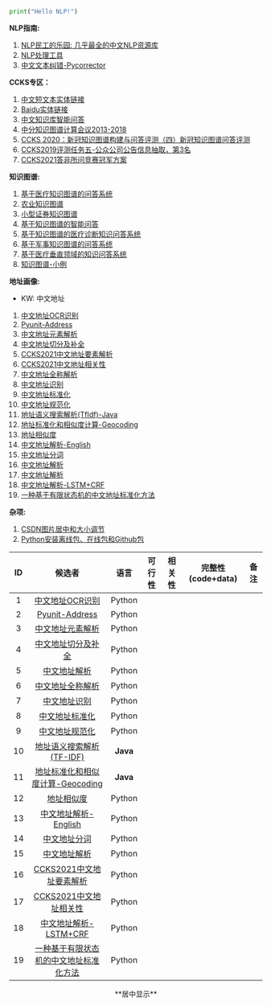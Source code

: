 ```python
print("Hello NLP!")
```

**NLP指南:**

1. [NLP民工的乐园: 几乎最全的中文NLP资源库](https://github.com/fighting41love/funNLP)
2. [NLP处理工具](https://github.com/ownthink/Jiagu)
3. [中文文本纠错-Pycorrector](https://github.com/shibing624/pycorrector)


**CCKS专区：**

1. [中文短文本实体链接](https://github.com/AlexYangLi/ccks2019_el)
2. [Baidu实体链接](https://github.com/panchunguang/ccks_baidu_entity_link)
3. [中文知识库智能问答](https://github.com/duterscmy/ccks2019-ckbqa-4th-codes)
4. [中分知识图谱计算会议2013-2018](https://github.com/liuhuanyong/KnowledgeGraphSlides)
5. [CCKS 2020：新冠知识图谱构建与问答评测（四）新冠知识图谱问答评测](https://github.com/WangShengguang/ccks-2020)
6. [CCKS2019评测任务五-公众公司公告信息抽取，第3名](https://github.com/houking-can/CCKS2019-Task5)
7. [CCKS2021答非所问竞赛冠军方案](https://github.com/WENGSYX/CCKS2021-Scheme-Sharing)


**知识图谱:**

1. [基于医疗知识图谱的问答系统](https://github.com/liuhuanyong/QASystemOnMedicalKG)
2. [农业知识图谱](https://github.com/qq547276542/Agriculture_KnowledgeGraph)
3. [小型证券知识图谱](https://github.com/lemonhu/stock-knowledge-graph)
4. [基于知识图谱的智能问答](https://github.com/WenRichard/KBQA-BERT)
5. [基于知识图谱的医疗诊断知识问答系统](https://github.com/wangle1218/KBQA-for-Diagnosis)
6. [基于军事知识图谱的问答系统](https://github.com/liuhuanyong/QAonMilitaryKG)
7. [基于医疗垂直领域的知识问答系统](https://github.com/baiyang2464/chatbot-base-on-Knowledge-Graph)
8. [知识图谱-小例](https://github.com/Skyellbin/neo4j-python-pandas-py2neo-v3)


**地址画像:**

- KW: 中文地址
1. [中文地址OCR识别](https://github.com/Walleclipse/ChineseAddress_OCR)
2. [Pyunit-Address](https://github.com/PyUnit/pyunit-address)
3. [中文地址元素解析](https://github.com/yihenglu/chinese-address-segment)
4. [中文地址切分及补全](https://github.com/tidalmelon/addrseg)
5. [CCKS2021中文地址要素解析](https://github.com/xueyouluo/ccks2021-track2-code)
6. [CCKS2021中文地址相关性](https://github.com/wodejiafeiyu/ccks2021-track3-top1)
7. [中文地址全称解析](https://github.com/orgatAI/address-parser)
8. [中文地址识别](https://github.com/gump1368/address-recognition)
9. [中文地址标准化](https://github.com/zzd1990421/AddressFormat)
10. [中文地址规范化](https://github.com/wangyulu1993/ranqi_word_split)
11. [地址语义搜索解析(TfIdf)-Java](https://github.com/liuzhibin-cn/address-semantic-search)
12. [地址标准化和相似度计算-Geocoding](https://github.com/IceMimosa/geocoding)
13. [地址相似度](https://github.com/Janly238/address_similirity)
14. [中文地址解析-English](https://github.com/leodotnet/neural-chinese-address-parsing)
15. [中文地址分词](https://github.com/SuperMap/address-matching)
16. [中文地址解析](https://github.com/CivicKnowledge/address_parser)
17. [中文地址解析](https://github.com/BlackCatXJ/ch_address_parsing)
18. [中文地址解析-LSTM+CRF](https://github.com/frankhjh/Address_Element_Parsing)
19. [一种基于有限状态机的中文地址标准化方法](https://download.csdn.net/download/weixin_39840924/11399198?utm_medium=distribute.pc_relevant_download.none-task-download-2~default~OPENSEARCH~Rate-9.dl_default&depth_1-utm_source=distribute.pc_relevant_download.none-task-download-2~default~OPENSEARCH~Rate-9.dl_default&dest=https%3A%2F%2Fdownload.csdn.net%2Fdownload%2Fweixin_39840924%2F11399198&spm=1003.2020.3001.6616.10)


**杂项:**

1. [CSDN图片居中和大小调节](https://blog.csdn.net/qq_43012792/article/details/107896047)
2. [Python安装离线包、在线包和Github包](https://blog.csdn.net/tandelin/article/details/103664721)


|  ID  |                            候选者                            |   语言   | 可行性 | 相关性 | 完整性(code+data) | 备注 |
| :--: | :----------------------------------------------------------: | :------: | :----: | :----: | :---------------: | :--: |
|  1   | [中文地址OCR识别](https://github.com/Walleclipse/ChineseAddress_OCR) |  Python  |        |        |                   |      |
|  2   |  [Pyunit-Address](https://github.com/PyUnit/pyunit-address)  |  Python  |        |        |                   |      |
|  3   | [中文地址元素解析](https://github.com/yihenglu/chinese-address-segment) |  Python  |        |        |                   |      |
|  4   | [中文地址切分及补全](https://github.com/tidalmelon/addrseg)  |  Python  |        |        |                   |      |
|  5   | [中文地址解析](https://github.com/BlackCatXJ/ch_address_parsing) |  Python  |        |        |                   |      |
|  6   | [中文地址全称解析](https://github.com/orgatAI/address-parser) |  Python  |        |        |                   |      |
|  7   | [中文地址识别](https://github.com/gump1368/address-recognition) |  Python  |        |        |                   |      |
|  8   | [中文地址标准化](https://github.com/zzd1990421/AddressFormat) |  Python  |        |        |                   |      |
|  9   | [中文地址规范化](https://github.com/wangyulu1993/ranqi_word_split) |  Python  |        |        |                   |      |
|  10  | [地址语义搜索解析(TF-IDF)](https://github.com/liuzhibin-cn/address-semantic-search) | **Java** |        |        |                   |      |
|  11  | [地址标准化和相似度计算-Geocoding](https://github.com/IceMimosa/geocoding) | **Java** |        |        |                   |      |
|  12  | [地址相似度](https://github.com/Janly238/address_similirity) |  Python  |        |        |                   |      |
|  13  | [中文地址解析-English](https://github.com/leodotnet/neural-chinese-address-parsing) |  Python  |        |        |                   |      |
|  14  | [中文地址分词](https://github.com/SuperMap/address-matching) |  Python  |        |        |                   |      |
|  15  | [中文地址解析](https://github.com/CivicKnowledge/address_parser) |  Python  |        |        |                   |      |
|  16  | [CCKS2021中文地址要素解析](https://github.com/xueyouluo/ccks2021-track2-code) |  Python  |        |        |                   |      |
|  17  | [CCKS2021中文地址相关性](https://github.com/wodejiafeiyu/ccks2021-track3-top1) |  Python  |        |        |                   |      |
|  18  | [中文地址解析-LSTM+CRF](https://github.com/frankhjh/Address_Element_Parsing) |  Python  |        |        |                   |      |
|  19  | [一种基于有限状态机的中文地址标准化方法](https://download.csdn.net/download/weixin_39840924/11399198?utm_medium=distribute.pc_relevant_download.none-task-download-2~default~OPENSEARCH~Rate-9.dl_default&depth_1-utm_source=distribute.pc_relevant_download.none-task-download-2~default~OPENSEARCH~Rate-9.dl_default&dest=https%3A%2F%2Fdownload.csdn.net%2Fdownload%2Fweixin_39840924%2F11399198&spm=1003.2020.3001.6616.10) |  Python  |        |        |                   |      |

<center>**居中显示**</center>
